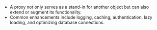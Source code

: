- A proxy not only serves as a stand-in for another object but can also extend or augment its functionality.
- Common enhancements include logging, caching, authentication, lazy loading, and optimizing database connections.